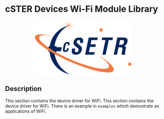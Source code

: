 # cSTER Devices Wi-Fi Module Library

<p align="center">
  <img src="../resources/images/cSTER_logo.png" />
</p>

## Description
This section contains the device driver for WiFi. This section contains the device driver for WiFi. There is an example in  `examples` which demostrate an applications of WiFi.
